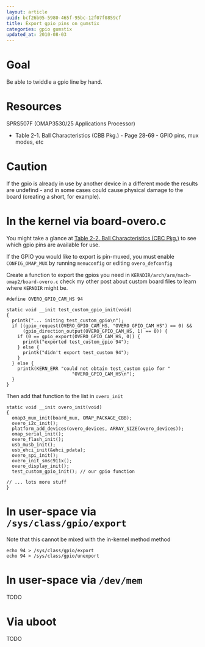 ```yaml
---
layout: article
uuid: bcf26b05-5980-465f-95bc-12f07f0859cf
title: Export gpio pins on gumstix
categories: gpio gumstix
updated_at: 2010-08-03
---
```


Goal
====

Be able to twiddle a gpio line by hand.

Resources
========

SPRS507F (OMAP3530/25 Applications Processor)

  * Table 2-1. Ball Characteristics (CBB Pkg.) - Page 28-69 -  GPIO pins, mux modes, etc

Caution
=======

If the gpio is already in use by another device in a different mode the results are undefind - and in some cases could cause physical damage to the board (creating a short, for example).

In the kernel via board-overo.c
===============================

You might take a glance at [Table 2-2. Ball Characteristics (CBC Pkg.)](http://focus.ti.com/lit/ds/symlink/omap3530.pdf?DCMP=dsps_omap3530prf__090819&HQS=Other+OT+OMAP3530perf-increase-prdatash) to see which gpio pins are available for use.

If the GPIO you would like to export is pin-muxed, you must enable `CONFIG_OMAP_MUX` by running `menuconfig` or editing `overo_defconfig`

Create a function to export the gpios you need in `KERNDIR/arch/arm/mach-omap2/board-overo.c` check my other post about custom board files to learn where `KERNDIR` might be.

    #define OVERO_GPIO_CAM_HS 94
    
    static void __init test_custom_gpio_init(void)
    {
      printk("... initing test_custom_gpio\n");
      if ((gpio_request(OVERO_GPIO_CAM_HS, "OVERO_GPIO_CAM_HS") == 0) &&
          (gpio_direction_output(OVERO_GPIO_CAM_HS, 1) == 0)) {
        if (0 == gpio_export(OVERO_GPIO_CAM_HS, 0)) {
          printk("exported test_custom_gpio 94");
        } else {
          printk("didn't export test_custom 94");
        }
      } else {
        printk(KERN_ERR "could not obtain test_custom gpio for "
                            "OVERO_GPIO_CAM_HS\n");
      }
    }

Then add that function to the list in `overo_init`

    static void __init overo_init(void)
    {
      omap3_mux_init(board_mux, OMAP_PACKAGE_CBB);
      overo_i2c_init();
      platform_add_devices(overo_devices, ARRAY_SIZE(overo_devices));
      omap_serial_init();
      overo_flash_init();
      usb_musb_init();
      usb_ehci_init(&ehci_pdata);
      overo_spi_init();
      overo_init_smsc911x();
      overo_display_init();
      test_custom_gpio_init(); // our gpio function

    // ... lots more stuff
    }

In user-space via `/sys/class/gpio/export`
=====================

Note that this cannot be mixed with the in-kernel method method

    echo 94 > /sys/class/gpio/export
    echo 94 > /sys/class/gpio/unexport

In user-space via `/dev/mem`
===========

TODO

Via uboot
=========

TODO
